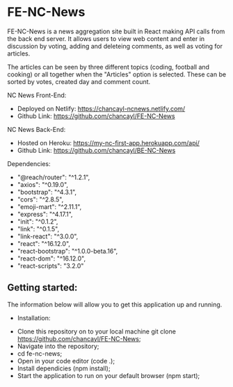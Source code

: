 # FE-NC-News

FE-NC-News is a news aggregation site built in React making API calls from the back end server. It allows users to view web content and enter in discussion by voting, adding and deleteing comments, as well as voting for articles.

The articles can be seen by three different topics (coding, football and cooking) or all together when the "Articles" option is selected. These can be sorted by votes, created day and comment count.

NC News Front-End:

- Deployed on Netlify: https://chancayl-ncnews.netlify.com/
- Github  Link: https://github.com/chancayl/FE-NC-News

NC News Back-End:

- Hosted on Heroku: https://my-nc-first-app.herokuapp.com/api/
- Github Link: https://github.com/chancayl/BE-NC-News

Dependencies:

- "@reach/router": "^1.2.1",
- "axios": "^0.19.0",
- "bootstrap": "^4.3.1",
- "cors": "^2.8.5",
- "emoji-mart": "^2.11.1",
- "express": "^4.17.1",
- "init": "^0.1.2",
- "link": "^0.1.5",
- "link-react": "^3.0.0",
- "react": "^16.12.0",
- "react-bootstrap": "^1.0.0-beta.16",
- "react-dom": "^16.12.0",
- "react-scripts": "3.2.0"

## Getting started:

The information below will allow you to get this application up and running.

- Installation:

* Clone this repository on to your local machine git clone https://github.com/chancayl/FE-NC-News;
* Navigate into the repository;
* cd fe-nc-news;
* Open in your code editor (code .);
* Install dependicies (npm install);
* Start the application to run on your default browser (npm start);
